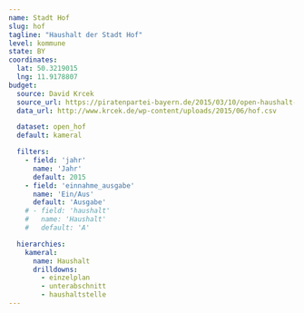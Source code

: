 ```yaml
---
name: Stadt Hof
slug: hof
tagline: "Haushalt der Stadt Hof"
level: kommune
state: BY
coordinates:
  lat: 50.3219015
  lng: 11.9178807
budget:
  source: David Krcek
  source_url: https://piratenpartei-bayern.de/2015/03/10/open-haushalt-bayern/
  data_url: http://www.krcek.de/wp-content/uploads/2015/06/hof.csv

  dataset: open_hof
  default: kameral

  filters:
    - field: 'jahr'
      name: 'Jahr'
      default: 2015
    - field: 'einnahme_ausgabe'
      name: 'Ein/Aus'
      default: 'Ausgabe'
    # - field: 'haushalt'
    #   name: 'Haushalt'
    #   default: 'A'

  hierarchies:
    kameral:
      name: Haushalt
      drilldowns:
        - einzelplan
        - unterabschnitt
        - haushaltstelle
---
```

